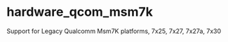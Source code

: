 hardware_qcom_msm7k
===================

Support for Legacy Qualcomm Msm7K platforms, 7x25, 7x27, 7x27a, 7x30
